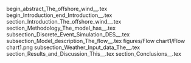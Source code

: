 begin_abstract_The_offshore_wind__.tex
begin_Introduction_end_Introduction__.tex
section_Introduction_The_offshore_wind__.tex
section_Methodology_The_model_has__.tex
subsection_Discrete_Event_Simulation_DES__.tex
subsection_Model_description_The_flow__.tex
figures/Flow chart1/Flow chart1.png
subsection_Weather_Input_data_The__.tex
section_Results_and_Discussion_This__.tex
section_Conclusions__.tex
